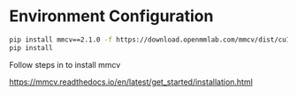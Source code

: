 # Environment Configuration

```bash
pip install mmcv==2.1.0 -f https://download.openmmlab.com/mmcv/dist/cu121/torch2.1/index.html
pip install 

```

Follow steps in to install mmcv

https://mmcv.readthedocs.io/en/latest/get_started/installation.html